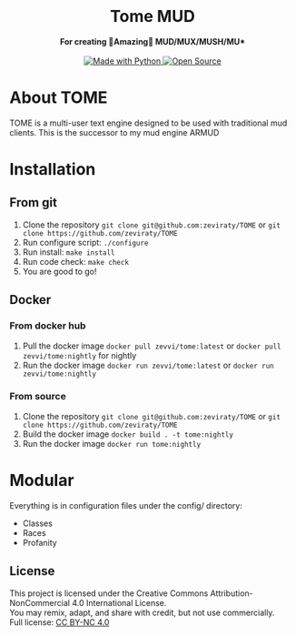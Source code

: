 <div align="center">
  <br>
  <h1>Tome MUD</h1>
  <strong>For creating 🌟Amazing🌟 MUD/MUX/MUSH/MU* </strong>
  <br><br>
  <a href="https://python.org">
    <img src="https://forthebadge.com/images/badges/made-with-python.svg" alt="Made with Python">
  </a>
  <a href="https://forthebadge.com">
    <img src="https://forthebadge.com/images/badges/open-source.svg" alt="Open Source">
  </a>
</div>

# About TOME

TOME is a multi-user text engine designed to be used with traditional mud clients.
This is the successor to my mud engine ARMUD

# Installation
## From git
1. Clone the repository `git clone git@github.com:zeviraty/TOME` or `git clone https://github.com/zeviraty/TOME`
2. Run configure script: `./configure`
3. Run install: `make install`
4. Run code check: `make check`
5. You are good to go!

## Docker
### From docker hub
1. Pull the docker image `docker pull zevvi/tome:latest` or `docker pull zevvi/tome:nightly` for nightly
2. Run the docker image `docker run zevvi/tome:latest` or `docker run zevvi/tome:nightly`
### From source
1. Clone the repository `git clone git@github.com:zeviraty/TOME` or `git clone https://github.com/zeviraty/TOME`
2. Build the docker image `docker build . -t tome:nightly`
3. Run the docker image `docker run tome:nightly`

# Modular
Everything is in configuration files under the config/ directory:
 - Classes
 - Races
 - Profanity

## License

This project is licensed under the Creative Commons Attribution-NonCommercial 4.0 International License.  
You may remix, adapt, and share with credit, but not use commercially.  
Full license: [CC BY-NC 4.0](https://creativecommons.org/licenses/by-nc/4.0/)
